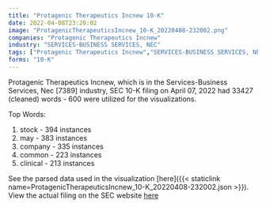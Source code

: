 ```yaml
---
title: "Protagenic Therapeutics Incnew 10-K"
date: 2022-04-08T23:20:02
image: "ProtagenicTherapeuticsIncnew_10-K_20220408-232002.png"
companies: "Protagenic Therapeutics Incnew"
industry: "SERVICES-BUSINESS SERVICES, NEC"
tags: ["Protagenic Therapeutics Incnew","SERVICES-BUSINESS SERVICES, NEC","04-07-2022","10-K"]
forms: "10-K"
---
```

Protagenic Therapeutics Incnew, which is in the Services-Business Services, Nec [7389] industry, SEC 10-K filing on April 07, 2022 had 33427 (cleaned) words - 600 were utilized for the visualizations.

Top Words:
1. stock - 394 instances
2. may - 383 instances
3. company - 335 instances
4. common - 223 instances
5. clinical - 213 instances


See the parsed data used in the visualization [here]({{< staticlink name=ProtagenicTherapeuticsIncnew_10-K_20220408-232002.json >}}).  
View the actual filing on the SEC website [here](https://www.sec.gov/Archives/edgar/data/1022899/0001493152-22-009370.txt)